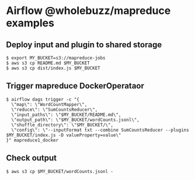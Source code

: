 # Airflow @wholebuzz/mapreduce examples

## Deploy input and plugin to shared storage

```
$ export MY_BUCKET=s3://mapreduce-jobs
$ aws s3 cp README.md $MY_BUCKET
$ aws s3 cp dist/index.js $MY_BUCKET
```

## Trigger mapreduce DockerOperataor

```console
$ airflow dags trigger -c "{
  \"map\": \"WordCountMapper\",
  \"reduce\": \"SumCountsReducer\",
  \"input_paths\": \"$MY_BUCKET/README.md\",
  \"output_path\": \"$MY_BUCKET/wordCounts.jsonl\",
  \"shuffle_directory\": \"$MY_BUCKET/\",
  \"config\": \"--inputFormat txt --combine SumCountsReducer --plugins $MY_BUCKET/index.js -D valueProperty=value\"
}" mapreduce1_docker 
```

## Check output

```console
$ aws s3 cp $MY_BUCKET/wordCounts.jsonl -
```
